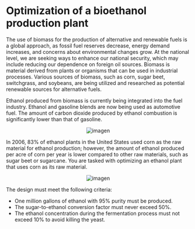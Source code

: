 # Optimization of a bioethanol production plant

The use of biomass for the production of alternative and renewable fuels is a global approach, as fossil fuel reserves decrease, energy demand increases, and concerns about environmental changes grow. At the national level, we are seeking ways to enhance our national security, which may include reducing our dependence on foreign oil sources. Biomass is material derived from plants or organisms that can be used in industrial processes. Various sources of biomass, such as corn, sugar beet, switchgrass, and soybeans, are being utilized and researched as potential renewable sources for alternative fuels.

Ethanol produced from biomass is currently being integrated into the fuel industry. Ethanol and gasoline blends are now being used as automotive fuel. The amount of carbon dioxide produced by ethanol combustion is significantly lower than that of gasoline.

<div align="center">
  <img src="https://github.com/user-attachments/assets/13495ed3-baec-47fd-b216-6b767dc2de26" alt="imagen" />
</div>

In 2006, 83% of ethanol plants in the United States used corn as the raw material for ethanol production; however, the amount of ethanol produced per acre of corn per year is lower compared to other raw materials, such as sugar beet or sugarcane. You are tasked with optimizing an ethanol plant that uses corn as its raw material.

<div align="center">
  <img src="https://github.com/user-attachments/assets/261c886e-d64d-41b0-a44a-6c08a26eaa3b" alt="imagen" />
</div>

The design must meet the following criteria:

* One million gallons of ethanol with 95% purity must be produced.
* The sugar-to-ethanol conversion factor must never exceed 50%.
* The ethanol concentration during the fermentation process must not exceed 10% to avoid killing the yeast.
